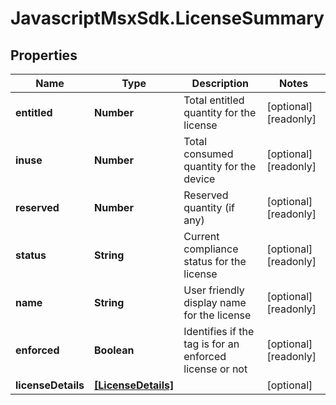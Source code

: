 # JavascriptMsxSdk.LicenseSummary

## Properties

Name | Type | Description | Notes
------------ | ------------- | ------------- | -------------
**entitled** | **Number** | Total entitled quantity for the license | [optional] [readonly] 
**inuse** | **Number** | Total consumed quantity for the device | [optional] [readonly] 
**reserved** | **Number** | Reserved quantity (if any) | [optional] [readonly] 
**status** | **String** | Current compliance status for the license | [optional] [readonly] 
**name** | **String** | User friendly display name for the license | [optional] [readonly] 
**enforced** | **Boolean** | Identifies if the tag is for an enforced license or not | [optional] [readonly] 
**licenseDetails** | [**[LicenseDetails]**](LicenseDetails.md) |  | [optional] 



